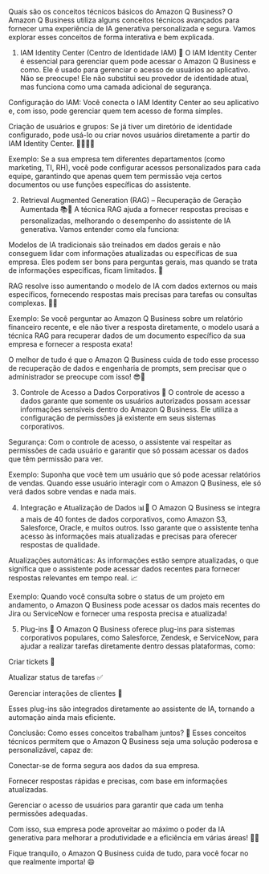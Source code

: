 Quais são os conceitos técnicos básicos do Amazon Q Business?
O Amazon Q Business utiliza alguns conceitos técnicos avançados para fornecer uma experiência de IA generativa personalizada e segura. Vamos explorar esses conceitos de forma interativa e bem explicada.

1. IAM Identity Center (Centro de Identidade IAM) 🔑
O IAM Identity Center é essencial para gerenciar quem pode acessar o Amazon Q Business e como. Ele é usado para gerenciar o acesso de usuários ao aplicativo. Não se preocupe! Ele não substitui seu provedor de identidade atual, mas funciona como uma camada adicional de segurança.

Configuração do IAM: Você conecta o IAM Identity Center ao seu aplicativo e, com isso, pode gerenciar quem tem acesso de forma simples.

Criação de usuários e grupos: Se já tiver um diretório de identidade configurado, pode usá-lo ou criar novos usuários diretamente a partir do IAM Identity Center. 👩‍💻👨‍💻

Exemplo: Se a sua empresa tem diferentes departamentos (como marketing, TI, RH), você pode configurar acessos personalizados para cada equipe, garantindo que apenas quem tem permissão veja certos documentos ou use funções específicas do assistente.

2. Retrieval Augmented Generation (RAG) – Recuperação de Geração Aumentada 📚🤖
A técnica RAG ajuda a fornecer respostas precisas e personalizadas, melhorando o desempenho do assistente de IA generativa. Vamos entender como ela funciona:

Modelos de IA tradicionais são treinados em dados gerais e não conseguem lidar com informações atualizadas ou específicas de sua empresa. Eles podem ser bons para perguntas gerais, mas quando se trata de informações específicas, ficam limitados. 🤔

RAG resolve isso aumentando o modelo de IA com dados externos ou mais específicos, fornecendo respostas mais precisas para tarefas ou consultas complexas. 🧠💬

Exemplo: Se você perguntar ao Amazon Q Business sobre um relatório financeiro recente, e ele não tiver a resposta diretamente, o modelo usará a técnica RAG para recuperar dados de um documento específico da sua empresa e fornecer a resposta exata!

O melhor de tudo é que o Amazon Q Business cuida de todo esse processo de recuperação de dados e engenharia de prompts, sem precisar que o administrador se preocupe com isso! 😎🔧

3. Controle de Acesso a Dados Corporativos 🔐
O controle de acesso a dados garante que somente os usuários autorizados possam acessar informações sensíveis dentro do Amazon Q Business. Ele utiliza a configuração de permissões já existente em seus sistemas corporativos.

Segurança: Com o controle de acesso, o assistente vai respeitar as permissões de cada usuário e garantir que só possam acessar os dados que têm permissão para ver.

Exemplo: Suponha que você tem um usuário que só pode acessar relatórios de vendas. Quando esse usuário interagir com o Amazon Q Business, ele só verá dados sobre vendas e nada mais.

4. Integração e Atualização de Dados 📊🔄
O Amazon Q Business se integra a mais de 40 fontes de dados corporativos, como Amazon S3, Salesforce, Oracle, e muitos outros. Isso garante que o assistente tenha acesso às informações mais atualizadas e precisas para oferecer respostas de qualidade.

Atualizações automáticas: As informações estão sempre atualizadas, o que significa que o assistente pode acessar dados recentes para fornecer respostas relevantes em tempo real. 📈

Exemplo: Quando você consulta sobre o status de um projeto em andamento, o Amazon Q Business pode acessar os dados mais recentes do Jira ou ServiceNow e fornecer uma resposta precisa e atualizada!

5. Plug-ins 🔌
O Amazon Q Business oferece plug-ins para sistemas corporativos populares, como Salesforce, Zendesk, e ServiceNow, para ajudar a realizar tarefas diretamente dentro dessas plataformas, como:

Criar tickets 📝

Atualizar status de tarefas ✅

Gerenciar interações de clientes 👥

Esses plug-ins são integrados diretamente ao assistente de IA, tornando a automação ainda mais eficiente.

Conclusão: Como esses conceitos trabalham juntos? 🧩
Esses conceitos técnicos permitem que o Amazon Q Business seja uma solução poderosa e personalizável, capaz de:

Conectar-se de forma segura aos dados da sua empresa.

Fornecer respostas rápidas e precisas, com base em informações atualizadas.

Gerenciar o acesso de usuários para garantir que cada um tenha permissões adequadas.

Com isso, sua empresa pode aproveitar ao máximo o poder da IA generativa para melhorar a produtividade e a eficiência em várias áreas! 💼✨

Fique tranquilo, o Amazon Q Business cuida de tudo, para você focar no que realmente importa! 😄

